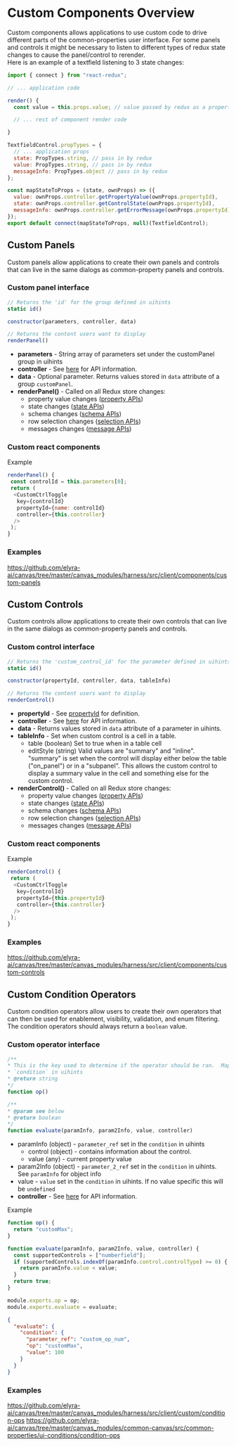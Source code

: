 # Custom Components Overview
Custom components allows applications to use custom code to drive different parts of the common-properties user interface.  For some panels and controls it might be necessary to listen to different types of redux state changes to cause the panel/control to rerender.  
Here is an example of a textfield listening to 3 state changes:
```js
import { connect } from "react-redux";

// ... application code

render() {
  const value = this.props.value; // value passed by redux as a property

  // ... rest of component render code

}

TextfieldControl.propTypes = {
  // ... application props
  state: PropTypes.string, // pass in by redux
  value: PropTypes.string, // pass in by redux
  messageInfo: PropTypes.object // pass in by redux
};

const mapStateToProps = (state, ownProps) => ({
  value: ownProps.controller.getPropertyValue(ownProps.propertyId),
  state: ownProps.controller.getControlState(ownProps.propertyId),
  messageInfo: ownProps.controller.getErrorMessage(ownProps.propertyId)
});
export default connect(mapStateToProps, null)(TextfieldControl);
```


## Custom Panels
Custom panels allow applications to create their own panels and controls that can live in the same dialogs as common-property panels and controls. 

### Custom panel interface
```js
// Returns the 'id' for the group defined in uihints
static id()

constructor(parameters, controller, data)

// Returns the content users want to display
renderPanel()
```

- **parameters** - String array of parameters set under the customPanel group in uihints
- **controller** - See [here](/3.6-Common-Properties-Controller) for API information.
- **data** - Optional parameter.  Returns values stored in `data` attribute of a group `customPanel`.
- **renderPanel()** - Called on all Redux store changes:
    - property value changes ([property APIs](/3.6-Common-Properties-Controller#property-methods))
    - state changes ([state APIs](/3.6-Common-Properties-Controller#state-methods-disableenabled--hiddenvisible))
    - schema changes ([schema APIs](/3.6-Common-Properties-Controller#datasetmetadata-methods))
    - row selection changes ([selection APIs](/3.6-Common-Properties-Controller#row-selection-methods))
    - messages changes ([message APIs](/3.6-Common-Properties-Controller#message-methods))

### Custom react components

Example
```js
renderPanel() {
 const controlId = this.parameters[0];
 return (
  <CustomCtrlToggle
   key={controlId}
   propertyId={name: controlId}
   controller={this.controller}
  />
 );
}
``` 

### Examples
https://github.com/elyra-ai/canvas/tree/master/canvas_modules/harness/src/client/components/custom-panels


## Custom Controls
Custom controls allow applications to create their own controls that can live in the same dialogs as common-property panels and controls. 

### Custom control interface
```js
// Returns the 'custom_control_id' for the parameter defined in uihints
static id()

constructor(propertyId, controller, data, tableInfo)

// Returns the content users want to display
renderControl()
```

- **propertyId** - See [propertyId](/3.6-Common-Properties-Controller#common-properties-controller-api) for definition.
- **controller** - See [here](/3.6-Common-Properties-Controller) for API information.
- **data** - Returns values stored in `data` attribute of a parameter in uihints.
- **tableInfo** - Set when custom control is a cell in a table.  
    - table (boolean) Set to true when in a table cell
    - editStyle (string) Valid values are "summary" and "inline". "summary" is set when the control will display either below the table ("on_panel") or in a "subpanel".  This allows the custom control to display a summary value in the cell and something else for the custom control.
- **renderControl()** - Called on all Redux store changes:
    - property value changes ([property APIs](/3.6-Common-Properties-Controller#property-methods))
    - state changes ([state APIs](/3.6-Common-Properties-Controller#state-methods-disableenabled--hiddenvisible))
    - schema changes ([schema APIs](/3.6-Common-Properties-Controller#datasetmetadata-methods))
    - row selection changes ([selection APIs](/3.6-Common-Properties-Controller#row-selection-methods))
    - messages changes ([message APIs](/3.6-Common-Properties-Controller#message-methods))

### Custom react components

Example
```js
renderControl() {
 return (
  <CustomCtrlToggle
   key={controlId}
   propertyId={this.propertyId}
   controller={this.controller}
  />
 );
}
``` 

### Examples
https://github.com/elyra-ai/canvas/tree/master/canvas_modules/harness/src/client/components/custom-controls

## Custom Condition Operators
Custom condition operators allow users to create their own operators that can then be used for enablement, visibility, validation, and enum filtering.  The condition operators should always return a `boolean` value.

### Custom operator interface

```js
/**
* This is the key used to determine if the operator should be ran.  Maps to the `op` defined in the
* `condition` in uihints
* @return string
*/
function op()

/**
* @param see below
* @return boolean
*/
function evaluate(paramInfo, param2Info, value, controller)
```

- paramInfo (object) - `parameter_ref` set in the `condition` in uihints
    - control (object) - contains information about the control.
    - value (any) - current property value
- param2Info (object) - `parameter_2_ref` set in the `condition` in uihints.  See `paramInfo` for object info
- value - `value` set in the `condition` in uihints.  If no value specific this will be `undefined`
- **controller** - See [here](/3.6-Common-Properties-Controller) for API information.

Example
```js
function op() {
  return "customMax";
}

function evaluate(paramInfo, param2Info, value, controller) {
  const supportedControls = ["numberfield"];
  if (supportedControls.indexOf(paramInfo.control.controlType) >= 0) {
    return paramInfo.value < value;
  }
  return true;
}

module.exports.op = op;
module.exports.evaluate = evaluate;
```
```json
{
  "evaluate": {
    "condition": {
      "parameter_ref": "custom_op_num",
      "op": "customMax",
      "value": 100
    }
  }
}
```

### Examples
https://github.com/elyra-ai/canvas/tree/master/canvas_modules/harness/src/client/custom/condition-ops
https://github.com/elyra-ai/canvas/tree/master/canvas_modules/common-canvas/src/common-properties/ui-conditions/condition-ops

